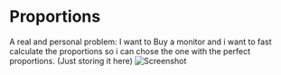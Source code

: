 # Proportions
A real and personal problem: I want to Buy a monitor and i want to fast calculate the proportions so i can chose the one with the perfect proportions. (Just storing it here)
![Screenshot](screenshot.png)
